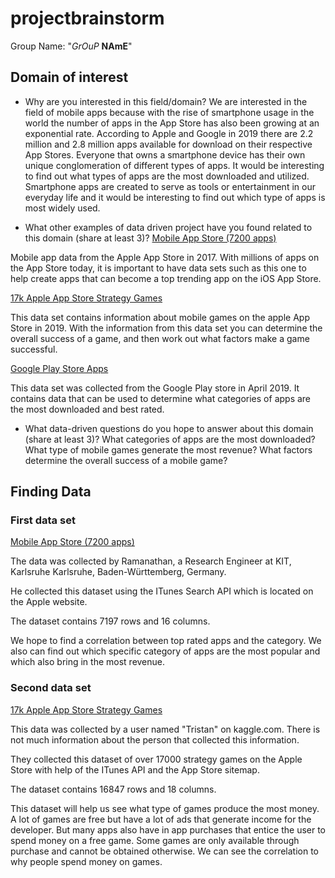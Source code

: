 # projectbrainstorm
Group Name: "*GrOuP* **NAmE**"

## Domain of interest
* Why are you interested in this field/domain?
We are interested in the field of mobile apps because with the rise of smartphone usage in the world the number of apps in the App Store has also been growing at an exponential rate. According to Apple and Google in 2019 there are 2.2 million and 2.8 million apps available for download on their respective App Stores. Everyone that owns a smartphone device has their own unique conglomeration of different types of apps. It would be interesting to find out what types of apps are the most downloaded and utilized. Smartphone apps are created to serve as tools or entertainment in our everyday life and it would be interesting to find out which type of apps is most widely used.


* What other examples of data driven project have you found related to this domain (share at least 3)?
[Mobile App Store (7200 apps)](https://www.kaggle.com/ramamet4/app-store-apple-data-set-10k-apps)

Mobile app data from the Apple App Store in 2017. With millions of apps on the App Store today, it is important to have data sets such as this one to help create apps that can become a top trending app on the iOS App Store.

[17k Apple App Store Strategy Games](https://www.kaggle.com/tristan581/17k-apple-app-store-strategy-games)

This data set contains information about mobile games on the apple App Store in 2019. With the information from this data set you can determine the overall success of a game, and then work out what factors make a game successful.

[Google Play Store Apps](https://www.kaggle.com/gauthamp10/google-playstore-apps)

This data set was collected from the Google Play store in April 2019. It contains data that can be used to determine what categories of apps are the most downloaded and best rated. 


* What data-driven questions do you hope to answer about this domain (share at least 3)?
What categories of apps are the most downloaded?
What type of mobile games generate the most revenue?
What factors determine the overall success of a mobile game?


## Finding Data
### First data set
[Mobile App Store (7200 apps)](https://www.kaggle.com/ramamet4/app-store-apple-data-set-10k-apps)

The data was collected by Ramanathan,
a Research Engineer at KIT, Karlsruhe Karlsruhe, Baden-Württemberg, Germany.

He collected this dataset using the ITunes Search API which is located on the Apple website.

The dataset contains 7197 rows and 16 columns.

We hope to find a correlation between top rated apps and the category. We also can find out which specific category of apps are the most popular and which also bring in the most revenue.

### Second data set
[17k Apple App Store Strategy Games](https://www.kaggle.com/tristan581/17k-apple-app-store-strategy-games)

This data was collected by a user named "Tristan" on kaggle.com. There is not much information about the person that collected this information.

They collected this dataset of over 17000 strategy games on the Apple Store with help of the ITunes API and the App Store sitemap.

The dataset contains 16847 rows and 18 columns.

This dataset will help us see what type of games produce the most money. A lot of games are free but have a lot of ads that generate income for the developer. But many apps also have in app purchases that entice the user to spend money on a free game. Some games are only available through purchase and cannot be obtained otherwise. We can see the correlation to why people spend money on games.
